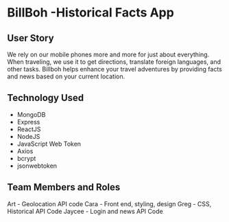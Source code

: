 # BillBoh -Historical Facts App

## User Story

We rely on our mobile phones more and more for just about everything. When traveling, we use it to get directions, translate foreign languages, and other tasks. Billboh helps enhance your travel adventures by providing facts and news based on your current location. 

## Technology Used
* MongoDB
* Express
* ReactJS
* NodeJS
* JavaScript Web Token
* Axios
* bcrypt
* jsonwebtoken


## Team Members and Roles
Art - Geolocation API code
Cara - Front end, styling, design
Greg - CSS, Historical API Code
Jaycee - Login and news API Code



